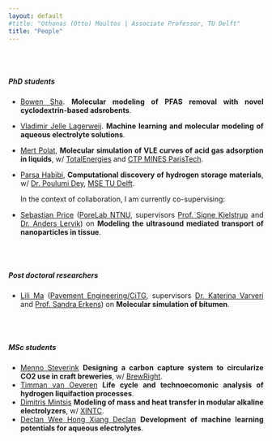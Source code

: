 ```yaml
---
layout: default
#title: "Othonas (Otto) Moultos | Associate Professor, TU Delft"
title: "People"
---
```


<div id="people" class="row">
<div  style="text-align: justify;" class="col-sm-12">
	<br/><br/>
<h5>PhD students</h5>

<section markdown="1">
<!-- - <img src="photos/Mate.jpeg" height= "100" width= "100">  -->

- [Bowen Sha](https://www.linkedin.com/mynetwork/grow/). <strong>Molecular modeling of PFAS removal with novel cyclodextrin-based adsrobents</strong>. 
- [Vladimir Jelle Lagerweij](https://www.linkedin.com/in/vladimir-jelle-lagerweij-21654021b/?originalSubdomain=nl). <strong>Machine learning and molecular modeling of aqueous electrolyte solutions</strong>. 
- [Mert Polat](https://scholar.google.com/citations?user=iNQ80VEAAAAJ&hl=en), <strong>Molecular simulation of VLE curves of acid gas adsorption in liquids</strong>, w/  <a href="https://totalenergies.com"> TotalEnergies</a> and <a href="https://www.armines.net/fr/centres-de-recherche-departements-thematiques/énergétique-et-génie-des-procédés/centre"> CTP MINES ParisTech</a>.
- [Parsa Habibi](https://www.tudelft.nl/3me/over/afdelingen/process-energy/people/engineering-thermodynamics/parsa-habibi), <strong>Computational discovery of hydrogen storage materials</strong>, w/  <a href="https://www.tudelft.nl/staff/p.dey/?cHash=cac0dd30bb433e38fe36e9f04fb3bbbf"> Dr. Poulumi Dey</a>, <a href="https://www.tudelft.nl/en/3me/about/departments/materials-science-and-engineering/"> MSE TU Delft</a>.
	
	In the context of collaboration, I am currently co-supervising:
- [Sebastian Price](https://porelab.no/2020/09/03/wecome-to-sebastian/) ([PoreLab NTNU](https://porelab.no), supervisors [Prof. Signe Kjelstrup](https://www.ntnu.no/ansatte/signe.kjelstrup) and [Dr. Anders Lervik](https://www.ntnu.edu/employees/anders.lervik)) on <strong>Modeling the ultrasound mediated transport of nanoparticles in tissue</strong>.

</section>

<br/><br/>
<h5>Post doctoral researchers</h5>
<section markdown="1">

- [Lili Ma](https://www.linkedin.com/in/lili-ma-94e/?originalSubdomain=nl) ([Pavement Engineering/CiTG](https://www.tudelft.nl/citg/over-faculteit/afdelingen/engineering-structures/sections-labs/pavement-engineering), supervisors [Dr. Katerina Varveri](https://www.tudelft.nl/citg/over-faculteit/afdelingen/engineering-structures/sections-labs/pavement-engineering/staff/dr-katerina-varveri) and [Prof. Sandra Erkens](https://www.tudelft.nl/citg/over-faculteit/afdelingen/engineering-structures/sections-labs/pavement-engineering/staff/profdrir-mjg-sandra-erkens)) on <strong>Molecular simulation of bitumen</strong>.
</section>

<br/><br/>
<h5>MSc students</h5>
<section markdown="1">

- [Menno Steverink](https://nl.linkedin.com/in/menno-steverink?original_referer=https%3A%2F%2Fwww.google.com%2F) <strong>Designing a carbon capture system to circularize CO2 use in craft breweries</strong>, w/ <a href="https://brew-right.com">BrewRight</a>.
- [Timman van Oeveren](https://nl.linkedin.com/in/timman-van-oeveren-26364a175) <strong>Life cycle and technoecomonic analysis of hydrogen liquifaction processes</strong>.
- [Dimitris Mintsis](https://www.linkedin.com/in/dimitris-mintsis-39a158209/?originalSubdomain=gr) <strong>Modeling of mass and heat transfer in modular alkaline electrolyzers</strong>, w/ <a href="https://www.xintc.global">XINTC</a>.
- [Declan Wee Hong Xiang Declan]() <strong>Development of machine learning potentials for aqueous electrolytes</strong>.
</section>

<!-- <br/><br/>
<h5>Interns</h5>
<section markdown="1">

- [Timman van Oeveren](https://www.linkedin.com/in/timman-van-oeveren-26364a175/?originalSubdomain=nl) <strong>Design of a CO2 utilization system for carbonation in small breweries</strong>, w/ <a href="https://brew-right.com">BrewRight</a>.
</section> -->


<!-- <h5>BSc students</h5>
<section markdown="1">
	
- CSE minor group: T. van Kuik, E. Cerpac, W. Bekkers, S. Lykles, L. Duynkerke, Updating OCTP plugin for LAMMPS.
</section> -->


</div>
</div>

